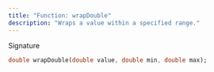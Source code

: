 ```yaml
---
title: "Function: wrapDouble"
description: "Wraps a value within a specified range."
---
```


Signature
```dart
double wrapDouble(double value, double min, double max);
```
